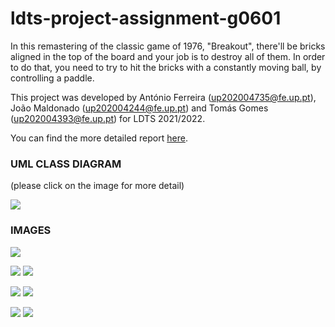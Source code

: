# ldts-project-assignment-g0601

In this remastering of the classic game of 1976, "Breakout", there'll be bricks aligned in the top of the board and your job is to destroy all of them. In order to do that,
you need to try to hit the bricks with a constantly moving ball, by controlling a paddle. 

This project was developed by António Ferreira (up202004735@fe.up.pt), João Maldonado (up202004244@fe.up.pt) and Tomás Gomes (up202004393@fe.up.pt) for LDTS 2021/2022.

You can find the more detailed report [here](https://github.com/FEUP-LDTS-2021/ldts-project-assignment-g0601/blob/master/docs/README.md).

### UML CLASS DIAGRAM

(please click on the image for more detail)

![](https://i.imgur.com/2L2pQ26.jpg)

### IMAGES

![](https://i.imgur.com/qZc2FTw.png)

![](https://i.imgur.com/C4x6mxn.png)
![](https://i.imgur.com/7Xc3a4Z.png)

![](https://i.imgur.com/rF3vE8Z.png)
![](https://i.imgur.com/pyVT9Tm.png)

![](https://i.imgur.com/o00uOxr.png)
![](https://i.imgur.com/98CeRx0.png)

